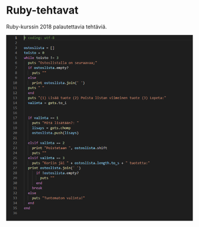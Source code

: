 # Ruby-tehtavat

Ruby-kurssin 2018 palautettavia tehtäviä.

![Alt text](img/Ruby_1.png?raw=true "Ruby_code")
